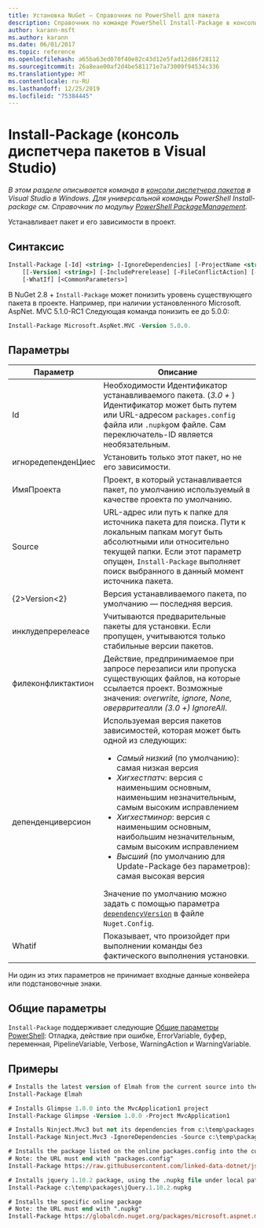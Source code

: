 ```yaml
---
title: Установка NuGet — Справочник по PowerShell для пакета
description: Справочник по команде PowerShell Install-Package в консоли диспетчера пакетов NuGet в Visual Studio.
author: karann-msft
ms.author: karann
ms.date: 06/01/2017
ms.topic: reference
ms.openlocfilehash: a65ba63ed070f40e82c43d12e5fad12d86f28112
ms.sourcegitcommit: 26a8eae00af2d4be581171e7a73009f94534c336
ms.translationtype: MT
ms.contentlocale: ru-RU
ms.lasthandoff: 12/25/2019
ms.locfileid: "75384445"
---
```

# <a name="install-package-package-manager-console-in-visual-studio"></a>Install-Package (консоль диспетчера пакетов в Visual Studio)

*В этом разделе описывается команда в [консоли диспетчера пакетов](../../consume-packages/install-use-packages-powershell.md) в Visual Studio в Windows. Для универсальной команды PowerShell Install-package см. Справочник по модульу [PowerShell PackageManagement](/powershell/module/packagemanagement/?view=powershell-6).*

Устанавливает пакет и его зависимости в проект.

## <a name="syntax"></a>Синтаксис

```ps
Install-Package [-Id] <string> [-IgnoreDependencies] [-ProjectName <string>] [[-Source] <string>] 
    [[-Version] <string>] [-IncludePrerelease] [-FileConflictAction] [-DependencyVersion]
    [-WhatIf] [<CommonParameters>]
```

В NuGet 2.8 + `Install-Package` может понизить уровень существующего пакета в проекте. Например, при наличии установленного Microsoft. AspNet. MVC 5.1.0-RC1 Следующая команда понизить ее до 5.0.0:

```ps
Install-Package Microsoft.AspNet.MVC -Version 5.0.0.
```

## <a name="parameters"></a>Параметры

| Параметр | Описание |
| --- | --- |
| Id | Необходимости Идентификатор устанавливаемого пакета. (*3.0 +* ) Идентификатор может быть путем или URL-адресом `packages.config` файла или `.nupkg`ом файле. Сам переключатель-ID является необязательным. |
| игноредепенденЦиес | Установить только этот пакет, но не его зависимости. |
| ИмяПроекта | Проект, в который устанавливается пакет, по умолчанию используемый в качестве проекта по умолчанию. |
| Source | URL-адрес или путь к папке для источника пакета для поиска. Пути к локальным папкам могут быть абсолютными или относительно текущей папки. Если этот параметр опущен, `Install-Package` выполняет поиск выбранного в данный момент источника пакета. |
| {2&gt;Version&lt;2} | Версия устанавливаемого пакета, по умолчанию — последняя версия. |
| инклудепререлеасе | Учитываются предварительные пакеты для установки. Если пропущен, учитываются только стабильные версии пакетов. |
| филеконфликтактион | Действие, предпринимаемое при запросе перезаписи или пропуска существующих файлов, на которые ссылается проект. Возможные значения: *overwrite, ignore, None, овервритеалл*и *(3.0 +)* *IgnoreAll*. |
| депенденциверсион | Используемая версия пакетов зависимостей, которая может быть одной из следующих:<br/><ul><li>*Самый низкий* (по умолчанию): самая низкая версия</li><li>*Хигхестпатч*: версия с наименьшим основным, наименьшим незначительным, самым высоким исправлением</li><li>*Хигхестминор*: версия с наименьшим основным, наибольшим незначительным, самым высоким исправлением</li><li>*Высший* (по умолчанию для Update-Package без параметров): самая высокая версия</li></ul>Значение по умолчанию можно задать с помощью параметра [`dependencyVersion`](../nuget-config-file.md#config-section) в файле `Nuget.Config`. |
| Whatif | Показывает, что произойдет при выполнении команды без фактического выполнения установки. |

Ни один из этих параметров не принимает входные данные конвейера или подстановочные знаки.

## <a name="common-parameters"></a>Общие параметры

`Install-Package` поддерживает следующие [Общие параметры PowerShell](https://go.microsoft.com/fwlink/?LinkID=113216): Отладка, действие при ошибке, ErrorVariable, буфер, переменная, PipelineVariable, Verbose, WarningAction и WarningVariable.

## <a name="examples"></a>Примеры

```ps
# Installs the latest version of Elmah from the current source into the default project
Install-Package Elmah

# Installs Glimpse 1.0.0 into the MvcApplication1 project
Install-Package Glimpse -Version 1.0.0 -Project MvcApplication1

# Installs Ninject.Mvc3 but not its dependencies from c:\temp\packages
Install-Package Ninject.Mvc3 -IgnoreDependencies -Source c:\temp\packages

# Installs the package listed on the online packages.config into the current project
# Note: the URL must end with "packages.config"
Install-Package https://raw.githubusercontent.com/linked-data-dotnet/json-ld.net/master/.nuget/packages.config

# Installs jquery 1.10.2 package, using the .nupkg file under local path of c:\temp\packages
Install-Package c:\temp\packages\jQuery.1.10.2.nupkg

# Installs the specific online package
# Note: the URL must end with ".nupkg"
Install-Package https://globalcdn.nuget.org/packages/microsoft.aspnet.mvc.5.2.3.nupkg
```
